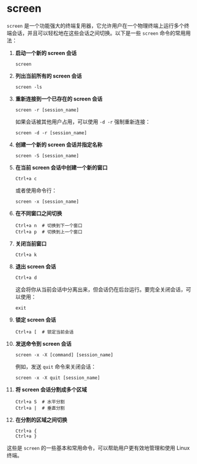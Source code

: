 # screen

`screen` 是一个功能强大的终端复用器，它允许用户在一个物理终端上运行多个终端会话，并且可以轻松地在这些会话之间切换。以下是一些 `screen` 命令的常用用法：

1. **启动一个新的 screen 会话**
   
   ```shell
   screen
   ```
   
2. **列出当前所有的 screen 会话**
   
   ```shell
   screen -ls
   ```
   
3. **重新连接到一个已存在的 screen 会话**
   ```
   screen -r [session_name]
   ```
   如果会话被其他用户占用，可以使用 `-d -r` 强制重新连接：
   ```
   screen -d -r [session_name]
   ```

4. **创建一个新的 screen 会话并指定名称**
   ```
   screen -S [session_name]
   ```

5. **在当前 screen 会话中创建一个新的窗口**
   ```
   Ctrl+a c
   ```
   或者使用命令行：
   ```
   screen -x [session_name]
   ```

6. **在不同窗口之间切换**
   ```
   Ctrl+a n  # 切换到下一个窗口
   Ctrl+a p  # 切换到上一个窗口
   ```

7. **关闭当前窗口**
   ```
   Ctrl+a k
   ```

8. **退出 screen 会话**
   ```
   Ctrl+a d
   ```
   这会将你从当前会话中分离出来，但会话仍在后台运行。要完全关闭会话，可以使用：
   ```
   exit
   ```

9. **锁定 screen 会话**
   ```
   Ctrl+a [  # 锁定当前会话
   ```

10. **发送命令到 screen 会话**
    ```
    screen -x -X [command] [session_name]
    ```
    例如，发送 `quit` 命令来关闭会话：
    ```
    screen -x -X quit [session_name]
    ```

11. **将 screen 会话分割成多个区域**
    ```
    Ctrl+a S  # 水平分割
    Ctrl+a |  # 垂直分割
    ```

12. **在分割的区域之间切换**
    ```
    Ctrl+a {
    Ctrl+a }
    ```

这些是 `screen` 的一些基本和常用命令，可以帮助用户更有效地管理和使用 Linux 终端。
